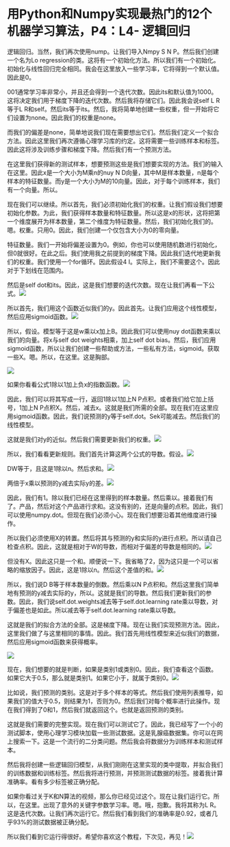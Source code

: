 # 用Python和Numpy实现最热门的12个机器学习算法，P4：L4- 逻辑回归 

逻辑回归。当然，我们再次使用nump。让我们导入Nmpy S N P。然后我们创建一个名为Lo regression的类。这将有一个初始化方法。所以我们有一个初始化。初始化与线性回归完全相同。我会在这里放入一些学习率，它将得到一个默认值。因此是0。

001通常学习率非常小，并且还会得到一个迭代次数。因此its和默认值为1000。这将决定我们用于梯度下降的迭代次数。然后我将存储它们。因此我会说self L R等于L R和self。然后its等于its。然后，我将简单地创建一些权重，但一开始将它们设置为none。因此我们的权重是none。

而我们的偏差是none，简单地说我们现在需要想出它们。然后我们定义一个拟合方法。因此这里我们再次遵循心理学习库的约定。这将需要一些训练样本和标签。因此这将涉及训练步骤和梯度下降。然后我们有一个预测方法。

在这里我们获得新的测试样本，想要预测这些是我们想要实现的方法。我们的输入在这里。因此x是一个大小为M乘n的nuy N D向量，其中M是样本数量，n是每个样本的特征数量。而y是一个大小为M的10向量。因此，对于每个训练样本，我们有一个向量。所以。

现在我们可以继续。所以首先，我们必须初始化我们的权重。让我们假设我们想要初始化参数。为此，我们获得样本数量和特征数量。所以这是x的形状，这将把第一个维度展开为样本数量，第二个维度为特征数量。然后，我们初始化我们的。嗯。权重。只用0。因此，我们创建一个仅包含大小为0的零向量。

特征数量。我们一开始将偏差设置为0。例如，你也可以使用随机数进行初始化，但0就很好。在此之后。我们使用我之前提到的梯度下降。因此我们迭代地更新我们的权重。我们使用一个for循环。因此假设4 I。实际上，我们不需要这个。因此对于下划线在范围内。

然后是self dot和its。因此，这是我们想要的迭代次数。现在让我们再看一下公式。![](img/3f1d65b66ad21ed37aeb062cde34291d_1.png)

所以首先，我们用这个函数近似我们的y。因此首先。让我们应用这个线性模型，然后应用sigmoid函数。![](img/3f1d65b66ad21ed37aeb062cde34291d_3.png)

所以，假设。模型等于这是w乘以x加上B。因此我们可以使用nuy dot函数来乘以我们的向量。将x与self dot weights相乘，加上self dot bias。然后，我们应用sigmoid函数，所以让我们创建一些帮助或方法，一些私有方法，sigmoid。获取一些X。嗯。所以，在这里。这是胸部。

![](img/3f1d65b66ad21ed37aeb062cde34291d_5.png)

如果你看看公式1除以1加上负x的指数函数。![](img/3f1d65b66ad21ed37aeb062cde34291d_7.png)

因此，我们可以将其写成一行，返回1除以1加上N P点积。或者我们给它加上括号，1加上N P点积X。然后，减去x。这就是我们所需的全部。现在我们在这里应用sigmoid函数。因此，我们说预测的y等于self.dot。Sek可能减去。然后我们的线性模型。

这就是我们对y的近似。然后我们需要更新我们的权重。![](img/3f1d65b66ad21ed37aeb062cde34291d_9.png)

所以，我们看看更新规则。我们首先计算这两个公式的导数。假设。![](img/3f1d65b66ad21ed37aeb062cde34291d_11.png)

DW等于，且这是1除以n。然后求和。![](img/3f1d65b66ad21ed37aeb062cde34291d_13.png)

两倍于x乘以预测的y减去实际y的差。![](img/3f1d65b66ad21ed37aeb062cde34291d_15.png)

因此，我们有1。除以我们已经在这里得到的样本数量。然后乘以。接着我们有了。产品，然后对这个产品进行求和。这没有别的，还是向量的点积。因此，我们可以使用numpy.dot。但现在我们必须小心。现在我们想要沿着其他维度进行操作。

所以我们必须使用X的转置。然后将其与预测的y和实际的y进行点积。所以请自己检查点积。因此，这就是相对于W的导数，而相对于偏差的导数是相同的。![](img/3f1d65b66ad21ed37aeb062cde34291d_17.png)

但没有X。因此这只是一个和。顺便说一下。我省略了2，因为这只是一个可以省略的缩放因子。因此，这是1除以n。然后这个差值的和。![](img/3f1d65b66ad21ed37aeb062cde34291d_19.png)

所以，我们说D B等于样本数量的倒数。然后乘以N P点积和。然后这里我们简单地有预测的y减去实际的y，所以。这就是我们的导数。然后我们更新我们的参数。因此，我们说self.dot.weights减去等于self.dot.learning rate乘以导数，对于偏差也是如此。所以减去等于self.dot.learning rate乘以导数。

这就是我们的拟合方法的全部。这是梯度下降。现在让我们实现预测方法。因此，这里我们做了与这里相同的事情。因此。我们首先用线性模型来近似我们的数据，然后应用sigmoid函数来获得概率。

![](img/3f1d65b66ad21ed37aeb062cde34291d_21.png)

现在，我们想要的就是判断，如果是类别1或类别0。因此，我们查看这个函数。如果它大于0.5，那么就是类别1。如果它小于，就属于类别0。![](img/3f1d65b66ad21ed37aeb062cde34291d_23.png)

比如说，我们预测的类别。这是对于多个样本的等式。然后我们使用列表推导，如果我们的值大于0.5，则结果为1，否则为0。然后我们对每个概率进行此操作。现在我们得到了0和1，然后我们就返回这个。也就是返回预测的类别。

这就是我们需要的完整实现。现在我们可以测试它了。因此，我已经写了一个小的测试脚本，使用心理学习模块加载一些测试数据。这是乳腺癌数据集。你可以在网上搜索一下。这是一个流行的二分类问题。然后我会将数据分为训练样本和测试样本。

然后我将创建一些逻辑回归模型，从我们刚刚在这里实现的类中提取，并拟合我们的训练数据和训练标签。然后我将进行预测，并预测测试数据的标签。接着我计算准确率。看有多少标签被正确分配。

如果你看过关于K和N算法的视频，那么你已经见过这个。现在让我们运行它。所以，在这里。出现了意外的关键字参数学习率。嗯。哦，抱歉。我将其称为L R。这是迭代次数。让我们再次运行它。然后我们看到我们的准确率是0.92，或者几乎93%的测试数据被正确分配。

所以我们看到它运行得很好。希望你喜欢这个教程，下次见，再见！![](img/3f1d65b66ad21ed37aeb062cde34291d_25.png)
